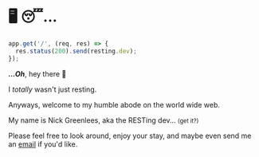 # 🖥️ 😴...

```javascript
app.get('/', (req, res) => {
  res.status(200).send(resting.dev);
});
```

**_...Oh_**, hey there :wave:

I _totally_ wasn't just resting.

Anyways, welcome to my humble abode on the world wide web.

My name is Nick Greenlees, aka the RESTing dev... <small>(get it?)</small>

Please feel free to look around, enjoy your stay, and maybe even send me an [email](contact) if you'd like.
